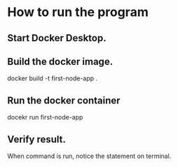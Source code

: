 # How to run the program

## Start Docker Desktop.

## Build the docker image.

docker build -t first-node-app .

## Run the docker container

docekr run first-node-app

## Verify result.
When command is run, notice the statement on terminal.
